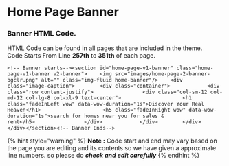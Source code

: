 # Home Page Banner

### Banner HTML Code.

HTML Code can be found in all pages that are included in the theme.   
Code Starts From Line **257th** to **351th** of each page.  
  


```
<!-- Banner starts--><section id="home-page-v1-banner" class="home-page-v1-banner v2-banner">    <img src="images/home-page-2-banner-bgclr.png" alt="" class="img-fluid home-banner"/>    <div class="image-caption">        <div class="container">            <div class="row content-justify">                <div class="col-sm-12 col-md-12 col-lg-8 col-xl-9 text-center">                    <h1 class="fadeInLeft wow" data-wow-duration="1s">Discover Your Real Heaven</h1>                    <h5 class="fadeInRight wow" data-wow-duration="1s">search for homes near you for sales &                        rent</h5>                </div>            </div>        </div>    </div></section><!-- Banner Ends-->
```

{% hint style="warning" %}
**Note :** Code start and end may vary based on the page you are editing and its contents so we have given a approximate line numbers. so please do _**check and edit carefully**_
{% endhint %}



